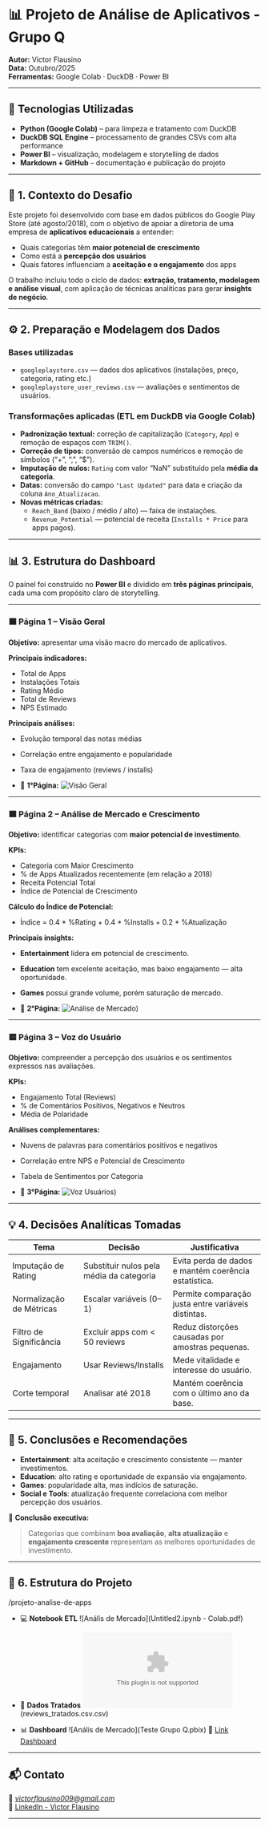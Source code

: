 # 📊 Projeto de Análise de Aplicativos - Grupo Q

**Autor:** Victor Flausino  
**Data:** Outubro/2025  
**Ferramentas:** Google Colab · DuckDB · Power BI  


---

## 🧰  Tecnologias Utilizadas
- **Python (Google Colab)** – para limpeza e tratamento com DuckDB  
- **DuckDB SQL Engine** – processamento de grandes CSVs com alta performance  
- **Power BI** – visualização, modelagem e storytelling de dados  
- **Markdown + GitHub** – documentação e publicação do projeto  


---

## 🧠 1. Contexto do Desafio

Este projeto foi desenvolvido com base em dados públicos do Google Play Store (até agosto/2018), com o objetivo de apoiar a diretoria de uma empresa de **aplicativos educacionais** a entender:

- Quais categorias têm **maior potencial de crescimento**  
- Como está a **percepção dos usuários**  
- Quais fatores influenciam a **aceitação e o engajamento** dos apps  

O trabalho incluiu todo o ciclo de dados: **extração, tratamento, modelagem e análise visual**, com aplicação de técnicas analíticas para gerar **insights de negócio**.

---

## ⚙️ 2. Preparação e Modelagem dos Dados

### Bases utilizadas
- `googleplaystore.csv` — dados dos aplicativos (instalações, preço, categoria, rating etc.)  
- `googleplaystore_user_reviews.csv` — avaliações e sentimentos de usuários.  

### Transformações aplicadas (ETL em DuckDB via Google Colab)
- **Padronização textual:** correção de capitalização (`Category`, `App`) e remoção de espaços com `TRIM()`.  
- **Correção de tipos:** conversão de campos numéricos e remoção de símbolos (“+”, “,”, “$”).  
- **Imputação de nulos:** `Rating` com valor “NaN” substituído pela **média da categoria**.  
- **Datas:** conversão do campo `"Last Updated"` para data e criação da coluna `Ano_Atualizacao`.  
- **Novas métricas criadas:**
  - `Reach_Band` (baixo / médio / alto) — faixa de instalações.  
  - `Revenue_Potential` — potencial de receita (`Installs * Price` para apps pagos).  

---

## 📊 3. Estrutura do Dashboard

O painel foi construído no **Power BI** e dividido em **três páginas principais**, cada uma com propósito claro de storytelling.

---

### 🟦 Página 1 – Visão Geral
**Objetivo:** apresentar uma visão macro do mercado de aplicativos.

**Principais indicadores:**
- Total de Apps  
- Instalações Totais  
- Rating Médio  
- Total de Reviews  
- NPS Estimado  

**Principais análises:**
- Evolução temporal das notas médias  
- Correlação entre engajamento e popularidade  
- Taxa de engajamento (reviews / installs)

- 📸 **1°Página:**
![Visão Geral](pagina1.png)

---

### 🟩 Página 2 – Análise de Mercado e Crescimento
**Objetivo:** identificar categorias com **maior potencial de investimento**.

**KPIs:**
- Categoria com Maior Crescimento  
- % de Apps Atualizados recentemente (em relação a 2018)  
- Receita Potencial Total  
- Índice de Potencial de Crescimento  

**Cálculo do Índice de Potencial:**

- Índice = 0.4 * %Rating + 0.4 * %Installs + 0.2 * %Atualização


**Principais insights:**
- **Entertainment** lidera em potencial de crescimento.  
- **Education** tem excelente aceitação, mas baixo engajamento — alta oportunidade.  
- **Games** possui grande volume, porém saturação de mercado.  

- 📸 **2°Página:**
![Análise de Mercado](pagina2.png))

---

### 🟨 Página 3 – Voz do Usuário
**Objetivo:** compreender a percepção dos usuários e os sentimentos expressos nas avaliações.

**KPIs:**
- Engajamento Total (Reviews)  
- % de Comentários Positivos, Negativos e Neutros  
- Média de Polaridade  

**Análises complementares:**
- Nuvens de palavras para comentários positivos e negativos  
- Correlação entre NPS e Potencial de Crescimento  
- Tabela de Sentimentos por Categoria  

- 📸 **3°Página:**
![Voz Usuários](pagina3.png))

---

## 💡 4. Decisões Analíticas Tomadas

| Tema | Decisão | Justificativa |
|------|----------|----------------|
| Imputação de Rating | Substituir nulos pela média da categoria | Evita perda de dados e mantém coerência estatística. |
| Normalização de Métricas | Escalar variáveis (0–1) | Permite comparação justa entre variáveis distintas. |
| Filtro de Significância | Excluir apps com < 50 reviews | Reduz distorções causadas por amostras pequenas. |
| Engajamento | Usar Reviews/Installs | Mede vitalidade e interesse do usuário. |
| Corte temporal | Analisar até 2018 | Mantém coerência com o último ano da base. |

---

## 🧩 5. Conclusões e Recomendações

- **Entertainment**: alta aceitação e crescimento consistente — manter investimentos.  
- **Education**: alto rating e oportunidade de expansão via engajamento.  
- **Games**: popularidade alta, mas indícios de saturação.  
- **Social e Tools**: atualização frequente correlaciona com melhor percepção dos usuários.  

🎯 **Conclusão executiva:**
> Categorias que combinam **boa avaliação**, **alta atualização** e **engajamento crescente** representam as melhores oportunidades de investimento.

---

## 📁 6. Estrutura do Projeto

/projeto-analise-de-apps

- 💻 **Notebook ETL**
![Anális de Mercado](Untitled2.ipynb - Colab.pdf)

- 🎯 **Dados Tratados**
![Anális de Mercado](apps_tratados.csv)
                    (reviews_tratados.csv.csv)
- 📊 **Dashboard**
![Anális de Mercado](Teste Grupo Q.pbix)
🔗 [Link Dashboard]([[https://www.linkedin.com/in/victor-flausino](https://www.linkedin.com/in/victor-flausino-705b151b4/)](https://app.powerbi.com/view?r=eyJrIjoiODljODBlYzItZmIzZi00OWI0LWFiMmYtYTM5Mjc4NmM5MDU5IiwidCI6IjZiZjI3ZWMxLTRkOWItNGFlNC1iMGYxLTNhNDU1NmI1YWE0ZCJ9))



---


## 📬 Contato
📧 *victorflausino009@gmail.com*  
🔗 [LinkedIn - Victor Flausino]([https://www.linkedin.com/in/victor-flausino](https://www.linkedin.com/in/victor-flausino-705b151b4/))  

---
